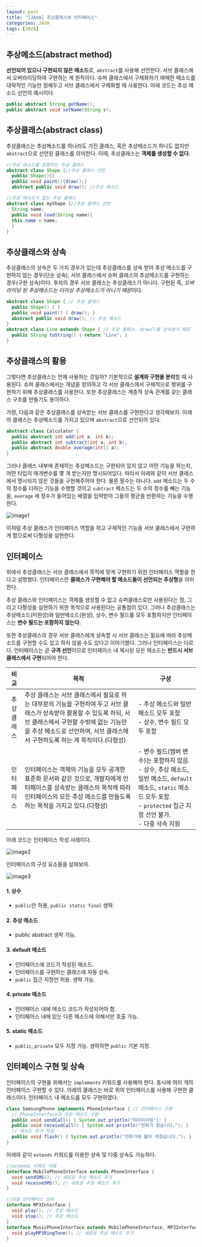 ```yaml
---
layout: post
title: "[JAVA] 추상클래스와 인터페이스" 
categories: JAVA
tags: [JAVA]
---
```


## 추상메소드(abstract method)
  
**선언되어 있으나 구현되지 않은 메소드**로, `abstract`를 사용해 선언한다. 서브 클래스에서 오버라이딩하여 구현하는 게 원칙이다. 
슈퍼 클래스에서 구체화하기 애매한 메소드를 대략적인 기능만 정해두고 서브 클래스에서 구체화할 때 사용한다. 아래 코드는 추상 메소드 선언의 예시이다.

```java
public abstract String getName();
public abstract void setName(String s);
```


## 추상클래스(abstract class)

추상클래스는 추상메소드를 하나라도 가진 클래스, 혹은 추상메소드가 하나도 없지만 `abstract`으로 선언된 클래스를 의미한다. 이때, 추상클래스는 **객체를 생성할 수 없다.**

```java
//추상 메소드를 포함하는 추상 클래스
abstract class Shape {//추상 클래스 선언
  public Shape(){}
  public void paint(){draw();}
  abstract public void draw(); //추상 메소드
```

```java
//추상 메소드가 없는 추상 클래스
abstract class myShape {//추상 클래스 선언
  String name;
  public void load(String name){
  this.name = name;
  }
}
```

## 추상클래스와 상속

추상클래스의 상속은 두 가지 경우가 있는데 추상클래스를 상속 받아 추상 메소드를 구현하지 않는 경우(단순 상속), 서브 클래스에서 슈퍼 클래스의 추상메소드를 구현하는 경우(구현 상속)이다.
후자의 경우 서브 클래스는 추상클래스가 아니다. 구현된 즉, *오버라이딩 된 추상메소드는 더이상 추상메소드가 아니기 때문*이다.

```java
abstract class Shape { // 추상 클래스
  public Shape() { }
  public void paint() { draw(); }
  abstract public void draw(); // 추상 메소드
}
abstract class Line extends Shape { // 추상 클래스. draw()를 상속받기 때문
  public String toString() { return "Line"; }
}

```

## 추상클래스의 활용

그렇다면 추상클래스는 언제 사용하는 것일까? 기본적으로 **설계와 구현을 분리**할 때 사용된다. 슈퍼 클래스에서는 개념을 정의하고 각 서브 클래스에서 구체적으로 행위를 구현하기 위해 추상클래스를 사용한다. 
또한 추상클래스는 계층적 상속 관계를 갖는 클래스 구조를 만들기도 용이하다.

가령, 다음과 같은 추상클래스를 상속받는 서브 클래스를 구현한다고 생각해보자. 아래의 클래스는 추상메소드를 가지고 있으며 `abstract`으로 선언되어 있다.

```java
abstract class Calculator {
  public abstract int add(int a, int b);
  public abstract int subtract(int a, int b);
  public abstract double average(int[] a);
}
```

그러나 클래스 내부에 존재하는 추상메소드는 구현되어 있지 않고 어떤 기능을 하는지, 어떤 타입의 매개변수를 몇 개 받는지만 명시되어있다.
따라서 아래와 같이 서브 클래스에서 명시되지 않은 것들을 구현해주어야 한다. 물론 필수는 아니다.
`add` 메소드는 두 수의 정수를 더하는 기능을 수행할 것이고 `subtract` 메소드는 두 수의 정수를 빼는 기능을, `average` 세 정수가 들어있는 배열을 입력받아 그들의 평균을 반환하는 기능을 수행한다.

![image1](/assets/images/JavaImages/92.png)


이처럼 추상 클래스가 인터페이스 역할을 하고 구체적인 기능을 서브 클래스에서 구현하게 함으로써 다형성을 실현한다.


## 인터페이스

위에서 추상클래스는 서브 클래스에서 목적에 맞게 구현하기 위한 인터페이스 역할을 한다고 설명했다. 인터페이스란 **클래스가 구현해야 할 메소드들이 선언되는 추상형**을 의미한다. 

추상 클래스와 인터페이스는 객체를 생성할 수 없고 슈퍼클래스로만 사용된다는 점, 그리고 다형성을 실현하기 위한 목적으로 사용된다는 공통점이 있다. 
그러나 추상클래스는 추상메소드(미완성)와 일반메소드(완성), 상수, 변수 필드를 모두 포함하지만 인터페이스는 **변수 필드는 포함하지 않는다.**

또한 추상클래스의 경우 서브 클래스에게 상속할 시 서브 클래스는 필요에 따라 추상메소드를 구현할 수도 있고 하지 않을 수도 있다고 이야기했다.
그러나 인터페이스는 다르다. 인터페이스는 곧 **규격 선언**이므로 인터페이스 내 제시된 모든 메소드는 **반드시 서브 클래스에서 구현**되어야 한다.

|비교|목적|구성|
|:---:|---|---|
|추상 클래스|추상 클래스는 서브 클래스에서 필요로 하는 대부분의 기능을 구현하여 두고 서브 클래스가 상속받아 활용할 수 있도록 하되, 서브 클래스에서 구현할 수밖에 없는 기능만을 추상 메소드로 선언하여, 서브 클래스에서 구현하도록 하는 게 목적이다.(다형성)|- 추상 메소드와 일반 메소드 모두 포함<br/>- 상수, 변수 필드 모두 포함|
|인터페이스|인터페이스는 객체의 기능을 모두 공개한 표준화 문서와 같은 것으로, 개발자에게 인터페이스를 상속받는 클래스의 목적에 따라 인터페이스의 모든 추상 메소드를 만들도록 하는 목적을 가지고 있다.(다형성)|- 변수 필드(멤버 변수)는 포함하지 않음. <br/>- 상수, 추상 메소드, 일반 메소드, `default` 메소드, `static` 메소드 모두 포함. <br/>- `protected` 접근 지정 선언 불가. <br/>- 다중 삭속 지원|

 아래 코드는 인터페이스 작성 사례이다.
 
 ![image2](/assets/images/JavaImages/94.png)
 
 
 인터페이스의 구성 요소들을 살펴보자.
 
 ![image3](/assets/images/JavaImages/93.png)
 
#### 1. 상수
  - `public`만 허용, `public static final` 생략. 
 
#### 2. 추상 메소드
  - public abstract 생략 가능. 

#### 3. default 메소드
  - 인터페이스에 코드가 작성된 메소드.
  - 인터페이스를 구현하는 클래스에 자동 상속.
  - `public` 접근 지정만 허용. 생략 가능.

#### 4. private 메소드
  - 인터페이스 내에 메소드 코드가 작성되어야 함.
  - 인터페이스 내에 있는 다른 메소드에 의해서만 호출 가능.

#### 5. static 메소드
  - `public`, `private` 모두 지정 가능. 생략하면 `public` 기본 지정.



## 인터페이스 구현 및 상속

인터페이스의 구현을 위해서는 `implements` 키워드를 사용해야 한다. 동시에 여러 개의 인터페이스 구현할 수 있다. 아래의 클래스는 바로 위의 인터페이스를 사용해 구현한 클래스이다. 
인터페이스 내 메소드를 모두 구현하였다.

```java
class SamsungPhone implements PhoneInterface { // 인터페이스 구현
  // PhoneInterface의 모든 메소드 구현
  public void sendCall() { System.out.println("띠리리리링"); }
  public void receiveCall() { System.out.println("전화가 왔습니다."); }
  // 메소드 추가 작성
  public void flash() { System.out.println("전화기에 불이 켜졌습니다."); }
}
```

아래와 같이 `extends` 키워드를 이용한 상속 및 다중 상속도 가능하다.

```java
//extends 키워드 이용
interface MobilePhoneInterface extends PhoneInterface {
  void sendSMS(); // 새로운 추상 메소드 추가
  void receiveSMS(); // 새로운 추상 메소드 추가
}
```

```java
//다중 인터페이스 상속
interface MP3Interface {
  void play(); // 추상 메소드
  void stop(); // 추상 메소드
}
interface MusicPhoneInterface extends MobilePhoneInterface, MP3Interface {
  void playMP3RingTone(); // 새로운 추상 메소드 추가
}
```


 



